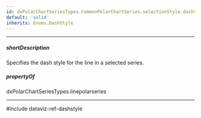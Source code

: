 ```yaml
---
id: dxPolarChartSeriesTypes.CommonPolarChartSeries.selectionStyle.dashStyle
default: 'solid'
inherits: Enums.DashStyle
---
```

---
##### shortDescription
Specifies the dash style for the line in a selected series.

##### propertyOf
dxPolarChartSeriesTypes.linepolarseries

---
#include dataviz-ref-dashstyle
